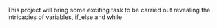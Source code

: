 This project will bring some exciting task to be carried out revealing the intricacies of variables, if_else and while
